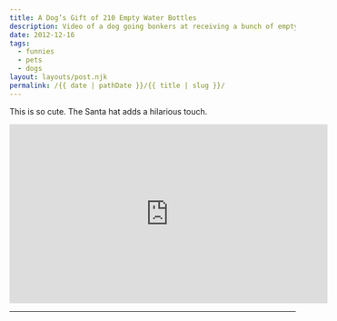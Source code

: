 ```yaml
---
title: A Dog’s Gift of 210 Empty Water Bottles
description: Video of a dog going bonkers at receiving a bunch of empty water bottles for Christmas.
date: 2012-12-16
tags: 
  - funnies
  - pets
  - dogs
layout: layouts/post.njk
permalink: /{{ date | pathDate }}/{{ title | slug }}/
---
```


This is so cute. The Santa hat adds a hilarious touch.

<iframe class="youtube-video" width="560" height="315" src="https://www.youtube.com/embed/QL6cFn9kj8U" title="YouTube video player" frameborder="0" allow="accelerometer; autoplay; clipboard-write; encrypted-media; gyroscope; picture-in-picture; web-share" allowfullscreen></iframe>

---
